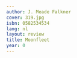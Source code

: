 ```yaml
---
author: J. Meade Falkner
cover: 319.jpg
isbn: 0582534534
lang: nl
layout: review
title: Moonfleet
year: 0
---
```

